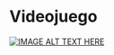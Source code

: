 # Videojuego
[![IMAGE ALT TEXT HERE](https://img.youtube.com/vi/cvDwbi482SE/0.jpg)](https://www.youtube.com/watch?v=cvDwbi482SE)
